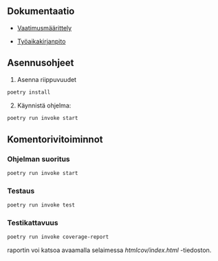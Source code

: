 ## Dokumentaatio

- [Vaatimusmäärittely](/dokumentaatio/vaatimusmaarittely.md)

- [Työaikakirjanpito](/dokumentaatio/tuntikirjanpito.md)

## Asennusohjeet
1. Asenna riippuvuudet

```bash
poetry install
```

2. Käynnistä ohjelma:
```bash
poetry run invoke start
```


## Komentorivitoiminnot

### Ohjelman suoritus
```bash
poetry run invoke start
```

### Testaus
```bash
poetry run invoke test
```
### Testikattavuus
```bash
poetry run invoke coverage-report
```
raportin voi katsoa avaamalla selaimessa _htmlcov/index.html_ -tiedoston.

###


